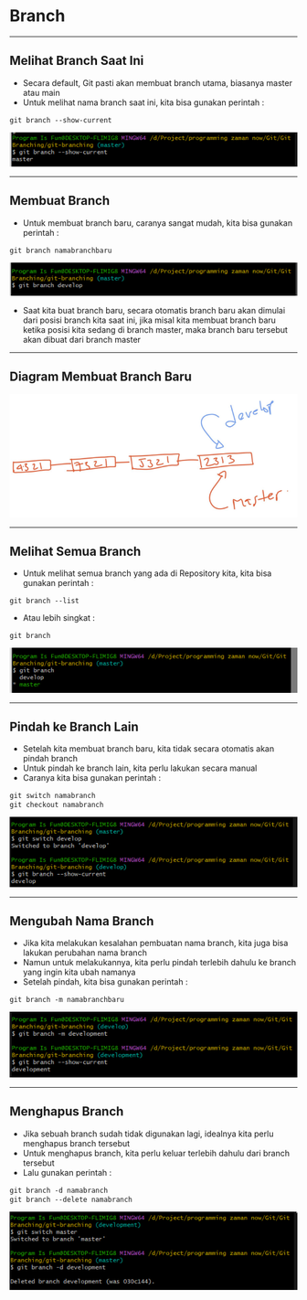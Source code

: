 # Branch

---

## Melihat Branch Saat Ini

- Secara default, Git pasti akan membuat branch utama, biasanya master atau main
- Untuk melihat nama branch saat ini, kita bisa gunakan perintah :
```
git branch --show-current
```

![1](../assets/img/2/1.PNG)

---

## Membuat Branch
- Untuk membuat branch baru, caranya sangat mudah, kita bisa gunakan perintah :
```
git branch namabranchbaru
```

![2](../assets/img/2/2.PNG)

- Saat kita buat branch baru, secara otomatis branch baru akan dimulai dari posisi branch kita saat ini, jika misal kita membuat branch baru ketika posisi kita sedang di branch master, maka branch baru tersebut akan dibuat dari branch master

---

## Diagram Membuat Branch Baru


![3](../assets/img/2/3.PNG)

---

## Melihat Semua Branch

- Untuk melihat semua branch yang ada di Repository kita, kita bisa gunakan perintah :
```
git branch --list
```
- Atau lebih singkat :
```
git branch
```

![4](../assets/img/2/4.PNG)

---

## Pindah ke Branch Lain

- Setelah kita membuat branch baru, kita tidak secara otomatis akan pindah branch
- Untuk pindah ke branch lain, kita perlu lakukan secara manual
- Caranya kita bisa gunakan perintah :
```
git switch namabranch
git checkout namabranch
```

![5](../assets/img/2/5.PNG)

---

## Mengubah Nama Branch

- Jika kita melakukan kesalahan pembuatan nama branch, kita juga bisa lakukan perubahan nama branch
- Namun untuk melakukannya, kita perlu pindah terlebih dahulu ke branch yang ingin kita ubah namanya
- Setelah pindah, kita bisa gunakan perintah :
```
git branch -m namabranchbaru
```

![6](../assets/img/2/6.PNG)

---

## Menghapus Branch

- Jika sebuah branch sudah tidak digunakan lagi, idealnya kita perlu menghapus branch tersebut
- Untuk menghapus branch, kita perlu keluar terlebih dahulu dari branch tersebut
- Lalu gunakan perintah :
```
git branch -d namabranch
git branch --delete namabranch
```

![7](../assets/img/2/7.PNG)